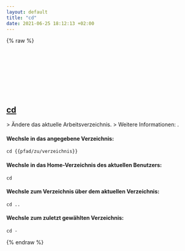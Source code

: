 ```yaml
---
layout: default
title: "cd"
date: 2021-06-25 18:12:13 +02:00
---
```

{% raw %}
<h2 id="cd">
  <a href="/de/common/cd.html">cd</a> <a href="#cd"><svg class="icon">
    <use href="/assets/images/unicode_sprite.svg#link" />
  </svg></a>
</h2>
> Ändere das aktuelle Arbeitsverzeichnis.
> Weitere Informationen: <https://man.archlinux.org/man/cd.n>.

#### Wechsle in das angegebene Verzeichnis:
```shell
cd {{pfad/zu/verzeichnis}}
```
#### Wechsle in das Home-Verzeichnis des aktuellen Benutzers:
```shell
cd
```
#### Wechsle zum Verzeichnis über dem aktuellen Verzeichnis:
```shell
cd ..
```
#### Wechsle zum zuletzt gewählten Verzeichnis:
```shell
cd -
```
{% endraw %}